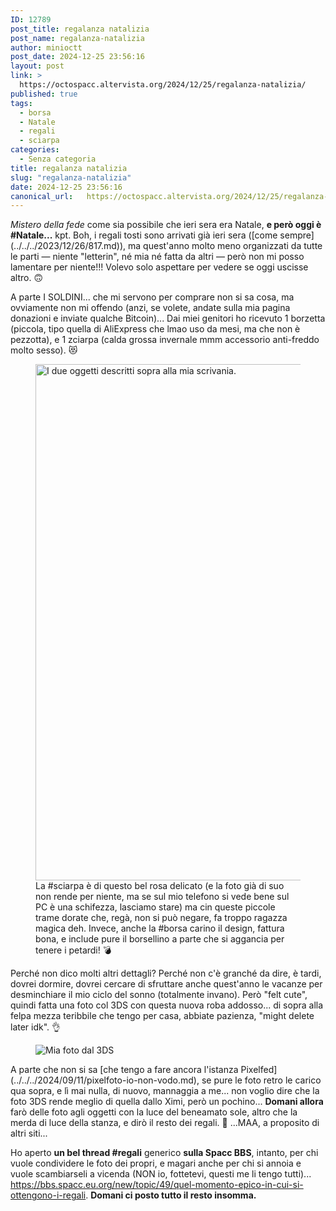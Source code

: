 ```yaml
---
ID: 12789
post_title: regalanza natalizia
post_name: regalanza-natalizia
author: minioctt
post_date: 2024-12-25 23:56:16
layout: post
link: >
  https://octospacc.altervista.org/2024/12/25/regalanza-natalizia/
published: true
tags:
  - borsa
  - Natale
  - regali
  - sciarpa
categories:
  - Senza categoria
title: regalanza natalizia
slug: "regalanza-natalizia"
date: 2024-12-25 23:56:16
canonical_url:   https://octospacc.altervista.org/2024/12/25/regalanza-natalizia/
---
```

<!-- wp:paragraph -->
<p markdown="1"><em>Mistero della fede</em> come sia possibile che ieri sera era Natale, <strong>e però oggi è #Natale...</strong> kpt. Boh, i regali tosti sono arrivati già ieri sera ([come sempre](../../../2023/12/26/817.md)), ma quest'anno molto meno organizzati da tutte le parti — niente "letterin", né mia né fatta da altri — però non mi posso lamentare per niente!!! Volevo solo aspettare per vedere se oggi uscisse altro. 🙃</p>
<!-- /wp:paragraph -->

<!-- wp:paragraph -->
<p markdown="1">A parte I SOLDINI... che mi servono per comprare non si sa cosa, ma ovviamente non mi offendo (anzi, se volete, andate sulla mia pagina donazioni e inviate qualche Bitcoin)... Dai miei genitori ho ricevuto 1 borzetta (piccola, tipo quella di AliExpress che lmao uso da mesi, ma che non è pezzotta), e 1 zciarpa (calda grossa invernale mmm accessorio anti-freddo molto sesso). 😻</p>
<!-- /wp:paragraph -->

<!-- wp:paragraph -->
<p markdown="1"></p>
<!-- /wp:paragraph -->

<!-- wp:image {"id":12791,"width":"826px","height":"auto","sizeSlug":"large","linkDestination":"none","style":{"color":{}}} -->
<figure class="wp-block-image size-large is-resized"><img src="https://octospacc.github.io/microblog-mirror/assets/uploads/2024/12/wp-17351664130623142586378937931344-960x1280.jpg" alt="I due oggetti descritti sopra alla mia scrivania." class="wp-image-12791" style="width:826px;height:auto"/><figcaption class="wp-element-caption">La #sciarpa è di questo bel rosa delicato (e la foto già di suo non rende per niente, ma se sul mio telefono si vede bene sul PC è una schifezza, lasciamo stare) ma cin queste piccole trame dorate che, regà, non si può negare, fa troppo ragazza magica deh. Invece, anche la #borsa carino il design, fattura bona, e include pure il borsellino a parte che si aggancia per tenere i petardi! 💣</figcaption></figure>
<!-- /wp:image -->

<!-- wp:paragraph -->
<p markdown="1"></p>
<!-- /wp:paragraph -->

<!-- wp:paragraph -->
<p markdown="1">Perché non dico molti altri dettagli? Perché non c'è granché da dire, è tardi, dovrei dormire, dovrei cercare di sfruttare anche quest'anno le vacanze per desminchiare il mio ciclo del sonno (totalmente invano). Però "felt cute", quindi fatta una foto col 3DS con questa nuova roba addosso... di sopra alla felpa mezza teribbile che tengo per casa, abbiate pazienza, "might delete later idk". 👌</p>
<!-- /wp:paragraph -->

<!-- wp:paragraph -->
<p markdown="1"></p>
<!-- /wp:paragraph -->

<!-- wp:image {"id":12793,"sizeSlug":"full","linkDestination":"none"} -->
<figure class="wp-block-image size-full"><img src="https://octospacc.github.io/microblog-mirror/assets/uploads/2024/12/HNI_0078.jpg" alt="Mia foto dal 3DS" class="wp-image-12793"/></figure>
<!-- /wp:image -->

<!-- wp:paragraph -->
<p markdown="1"></p>
<!-- /wp:paragraph -->

<!-- wp:paragraph -->
<p markdown="1">A parte che non si sa [che tengo a fare ancora l'istanza Pixelfed](../../../2024/09/11/pixelfoto-io-non-vodo.md), se pure le foto retro le carico qua sopra, e lì mai nulla, di nuovo, mannaggia a me... non voglio dire che la foto 3DS rende meglio di quella dallo Ximi, però un pochino... <strong>Domani allora</strong> farò delle foto agli oggetti con la luce del beneamato sole, altro che la merda di luce della stanza, e dirò il resto dei regali. 🥰 ...MAA, a proposito di altri siti...</p>
<!-- /wp:paragraph -->

<!-- wp:paragraph -->
<p markdown="1">Ho aperto <strong>un bel thread #regali</strong> generico <strong>sulla Spacc BBS</strong>, intanto, per chi vuole condividere le foto dei propri, e magari anche per chi si annoia e vuole scambiarseli a vicenda (NON io, fottetevi, questi me li tengo tutti)... <a href="https://bbs.spacc.eu.org/new/topic/49/quel-momento-epico-in-cui-si-ottengono-i-regali">https://bbs.spacc.eu.org/new/topic/49/quel-momento-epico-in-cui-si-ottengono-i-regali</a>. <strong>Domani ci posto tutto il resto insomma.</strong></p>
<!-- /wp:paragraph -->